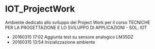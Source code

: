 # IOT_ProjectWork

Ambiente dedicato allo sviluppo del Project Work per il corso
TECNICHE PER LA PROGETTAZIONE E LO SVILUPPO DI APPLICAZIONI - SOL. IOT

- 20160315 17:02 Aggiunta test su sensore analogico LM35DZ
- 20160315 13:54 Inizializzazione ambiente
